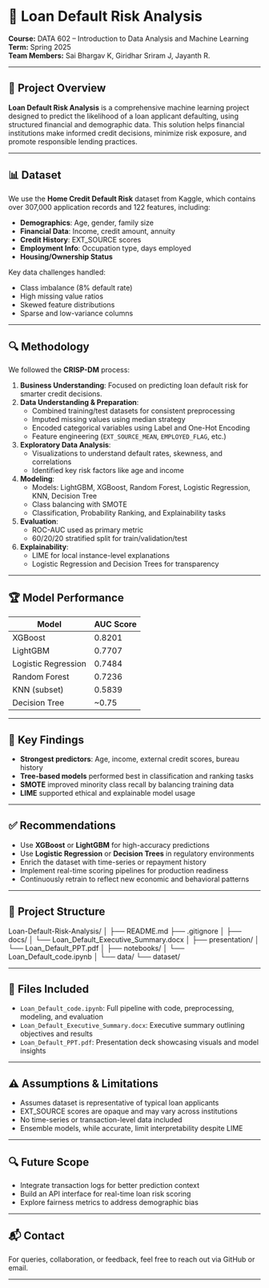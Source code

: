 # 🏦 Loan Default Risk Analysis

**Course:** DATA 602 – Introduction to Data Analysis and Machine Learning  
**Term:** Spring 2025  
**Team Members:** Sai Bhargav K, Giridhar Sriram J, Jayanth R.  

---

## 📌 Project Overview

**Loan Default Risk Analysis** is a comprehensive machine learning project designed to predict the likelihood of a loan applicant defaulting, using structured financial and demographic data. This solution helps financial institutions make informed credit decisions, minimize risk exposure, and promote responsible lending practices.

---

## 📊 Dataset

We use the **Home Credit Default Risk** dataset from Kaggle, which contains over 307,000 application records and 122 features, including:

- **Demographics**: Age, gender, family size  
- **Financial Data**: Income, credit amount, annuity  
- **Credit History**: EXT_SOURCE scores  
- **Employment Info**: Occupation type, days employed  
- **Housing/Ownership Status**

Key data challenges handled:
- Class imbalance (8% default rate)
- High missing value ratios
- Skewed feature distributions
- Sparse and low-variance columns

---

## 🔍 Methodology

We followed the **CRISP-DM** process:

1. **Business Understanding**: Focused on predicting loan default risk for smarter credit decisions.
2. **Data Understanding & Preparation**:
   - Combined training/test datasets for consistent preprocessing
   - Imputed missing values using median strategy
   - Encoded categorical variables using Label and One-Hot Encoding
   - Feature engineering (`EXT_SOURCE_MEAN`, `EMPLOYED_FLAG`, etc.)
3. **Exploratory Data Analysis**:
   - Visualizations to understand default rates, skewness, and correlations
   - Identified key risk factors like age and income
4. **Modeling**:
   - Models: LightGBM, XGBoost, Random Forest, Logistic Regression, KNN, Decision Tree
   - Class balancing with SMOTE
   - Classification, Probability Ranking, and Explainability tasks
5. **Evaluation**:
   - ROC-AUC used as primary metric
   - 60/20/20 stratified split for train/validation/test
6. **Explainability**:
   - LIME for local instance-level explanations
   - Logistic Regression and Decision Trees for transparency

---

## 🏆 Model Performance

| Model              | AUC Score |
|-------------------|-----------|
| XGBoost           | 0.8201    |
| LightGBM          | 0.7707    |
| Logistic Regression | 0.7484  |
| Random Forest     | 0.7236    |
| KNN (subset)      | 0.5839    |
| Decision Tree     | ~0.75     |

---

## 🧠 Key Findings

- **Strongest predictors**: Age, income, external credit scores, bureau history
- **Tree-based models** performed best in classification and ranking tasks
- **SMOTE** improved minority class recall by balancing training data
- **LIME** supported ethical and explainable model usage

---

## ✅ Recommendations

- Use **XGBoost** or **LightGBM** for high-accuracy predictions
- Use **Logistic Regression** or **Decision Trees** in regulatory environments
- Enrich the dataset with time-series or repayment history
- Implement real-time scoring pipelines for production readiness
- Continuously retrain to reflect new economic and behavioral patterns

---

## 📁 Project Structure
Loan-Default-Risk-Analysis/
│
├── README.md
├── .gitignore
│
├── docs/
│   └── Loan_Default_Executive_Summary.docx
│
├── presentation/
│   └── Loan_Default_PPT.pdf
│
├── notebooks/
│   └── Loan_Default_code.ipynb
│
└── data/
    └── dataset/


---

## 📄 Files Included

- `Loan_Default_code.ipynb`: Full pipeline with code, preprocessing, modeling, and evaluation
- `Loan_Default_Executive_Summary.docx`: Executive summary outlining objectives and results
- `Loan_Default_PPT.pdf`: Presentation deck showcasing visuals and model insights

---

## ⚠️ Assumptions & Limitations

- Assumes dataset is representative of typical loan applicants
- EXT_SOURCE scores are opaque and may vary across institutions
- No time-series or transaction-level data included
- Ensemble models, while accurate, limit interpretability despite LIME

---

## 🔍 Future Scope

- Integrate transaction logs for better prediction context
- Build an API interface for real-time loan risk scoring
- Explore fairness metrics to address demographic bias

---

## 📬 Contact

For queries, collaboration, or feedback, feel free to reach out  via GitHub or email.

---


